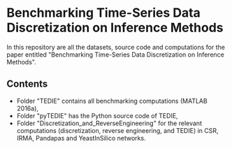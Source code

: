 # Benchmarking Time-Series Data Discretization on Inference Methods

In this repository are all the datasets, source code and computations for the paper entitled "Benchmarking Time-Series Data Discretization on Inference Methods".


## Contents
- Folder "TEDIE" contains all benchmarking computations (MATLAB 2016a),
- Folder "pyTEDIE" has the Python source code of TEDIE, 
- Folder "Discretization_and_ReverseEngineering" for the relevant computations (discretization, reverse engineering, and TEDIE) in CSR, IRMA, Pandapas and YeastInSilico networks. 
